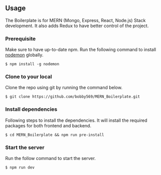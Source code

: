 ## Usage

The Boilerplate is for MERN (Mongo, Express, React, Node.js) Stack development. It also
adds Redux to have better control of the project.

### Prerequisite

Make sure to have up-to-date npm. Run the following command to install
[nodemon](https://www.npmjs.com/package/nodemon) globally.

```
$ npm install -g nodemon
```

### Clone to your local

Clone the repo using git by running the command below.

```
$ git clone https://github.com/bobby569/MERN_Boilerplate.git
```

### Install dependencies

Following steps to install the dependencies. It will install the required packages for
both frontend and backend.

```
$ cd MERN_Boilerplate && npm run pre-install
```

### Start the server

Run the follow command to start the server.

```
$ npm run dev
```
